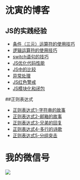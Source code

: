 # 沈寅的博客
## JS的实践经验
- [条件（三元）运算符的使用技巧](https://github.com/benhaben/javascript-best-practice/issues/1)
- [逻辑运算符的使用技巧](https://github.com/benhaben/javascript-best-practice/issues/2)
- [switch语句的技巧](https://github.com/benhaben/javascript-best-practice/issues/3)
- [JS优化代码性能](https://github.com/benhaben/javascript-best-practice/issues/4)
- [JS中的比较](https://github.com/benhaben/javascript-best-practice/issues/5)
- [异常处理](https://github.com/benhaben/javascript-best-practice/issues/6)
- [JS红色警戒](https://github.com/benhaben/javascript-best-practice/issues/7)
- [JS模块化和闭包](https://github.com/benhaben/javascript-best-practice/issues/8)

##正则表达式
- [正则表达式1-字符串的故事](https://github.com/benhaben/javascript-best-practice/issues/9)
- [正则表达式2-邮箱的故事](https://github.com/benhaben/javascript-best-practice/issues/10)
- [正则表达式3-兄弟的回复](https://github.com/benhaben/javascript-best-practice/issues/11)
- [正则表达式4-多行的诗歌](https://github.com/benhaben/javascript-best-practice/issues/12)
- [正则表达式5-分组突击](https://github.com/benhaben/javascript-best-practice/issues/13)

# 我的微信号
![](https://raw.githubusercontent.com/benhaben/javascript-best-practice/master/javascript%E6%9C%80%E4%BD%B3%E5%AE%9E%E8%B7%B5/weixin.png)
